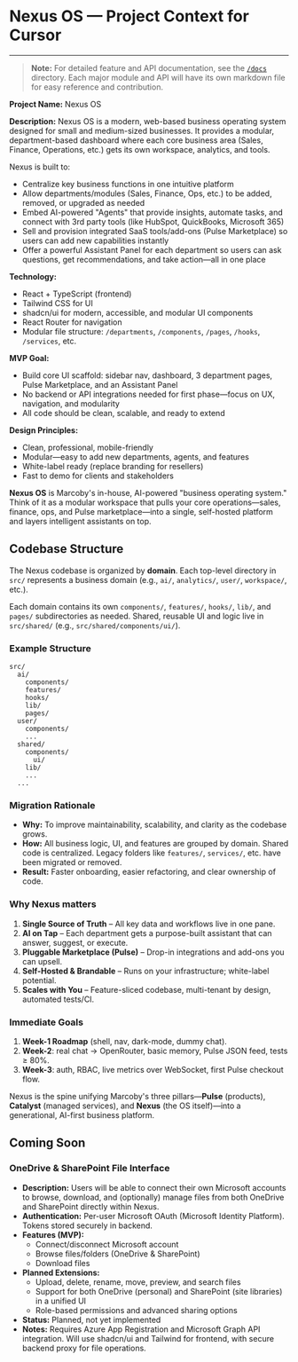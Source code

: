 # Nexus OS — Project Context for Cursor

---

> **Note:** For detailed feature and API documentation, see the [`/docs`](./docs) directory. Each major module and API will have its own markdown file for easy reference and contribution.

**Project Name:** Nexus OS

**Description:**
Nexus OS is a modern, web-based business operating system designed for small and medium-sized businesses. It provides a modular, department-based dashboard where each core business area (Sales, Finance, Operations, etc.) gets its own workspace, analytics, and tools.

Nexus is built to:

* Centralize key business functions in one intuitive platform
* Allow departments/modules (Sales, Finance, Ops, etc.) to be added, removed, or upgraded as needed
* Embed AI-powered "Agents" that provide insights, automate tasks, and connect with 3rd party tools (like HubSpot, QuickBooks, Microsoft 365)
* Sell and provision integrated SaaS tools/add-ons (Pulse Marketplace) so users can add new capabilities instantly
* Offer a powerful Assistant Panel for each department so users can ask questions, get recommendations, and take action—all in one place

**Technology:**

* React + TypeScript (frontend)
* Tailwind CSS for UI
* shadcn/ui for modern, accessible, and modular UI components
* React Router for navigation
* Modular file structure: `/departments`, `/components`, `/pages`, `/hooks`, `/services`, etc.

**MVP Goal:**

* Build core UI scaffold: sidebar nav, dashboard, 3 department pages, Pulse Marketplace, and an Assistant Panel
* No backend or API integrations needed for first phase—focus on UX, navigation, and modularity
* All code should be clean, scalable, and ready to extend

**Design Principles:**

* Clean, professional, mobile-friendly
* Modular—easy to add new departments, agents, and features
* White-label ready (replace branding for resellers)
* Fast to demo for clients and stakeholders

**Nexus OS** is Marcoby's in-house, AI-powered "business operating system."
Think of it as a modular workspace that pulls your core operations—sales, finance, ops, and Pulse marketplace—into a single, self-hosted platform and layers intelligent assistants on top.

## Codebase Structure

The Nexus codebase is organized by **domain**. Each top-level directory in `src/` represents a business domain (e.g., `ai/`, `analytics/`, `user/`, `workspace/`, etc.).

Each domain contains its own `components/`, `features/`, `hooks/`, `lib/`, and `pages/` subdirectories as needed. Shared, reusable UI and logic live in `src/shared/` (e.g., `src/shared/components/ui/`).

### Example Structure

```
src/
  ai/
    components/
    features/
    hooks/
    lib/
    pages/
  user/
    components/
    ...
  shared/
    components/
      ui/
    lib/
    ...
  ...
```

### Migration Rationale

- **Why:** To improve maintainability, scalability, and clarity as the codebase grows.
- **How:** All business logic, UI, and features are grouped by domain. Shared code is centralized. Legacy folders like `features/`, `services/`, etc. have been migrated or removed.
- **Result:** Faster onboarding, easier refactoring, and clear ownership of code.

### Why Nexus matters

1. **Single Source of Truth** – All key data and workflows live in one pane.
2. **AI on Tap** – Each department gets a purpose-built assistant that can answer, suggest, or execute.
3. **Pluggable Marketplace (Pulse)** – Drop-in integrations and add-ons you can upsell.
4. **Self-Hosted & Brandable** – Runs on your infrastructure; white-label potential.
5. **Scales with You** – Feature-sliced codebase, multi-tenant by design, automated tests/CI.

### Immediate Goals

1. **Week-1 Roadmap** (shell, nav, dark-mode, dummy chat).
2. **Week-2**: real chat → OpenRouter, basic memory, Pulse JSON feed, tests ≥ 80%.
3. **Week-3**: auth, RBAC, live metrics over WebSocket, first Pulse checkout flow.

Nexus is the spine unifying Marcoby's three pillars—**Pulse** (products), **Catalyst** (managed services), and **Nexus** (the OS itself)—into a generational, AI-first business platform.

## Coming Soon

### OneDrive & SharePoint File Interface
- **Description:** Users will be able to connect their own Microsoft accounts to browse, download, and (optionally) manage files from both OneDrive and SharePoint directly within Nexus.
- **Authentication:** Per-user Microsoft OAuth (Microsoft Identity Platform). Tokens stored securely in backend.
- **Features (MVP):**
  - Connect/disconnect Microsoft account
  - Browse files/folders (OneDrive & SharePoint)
  - Download files
- **Planned Extensions:**
  - Upload, delete, rename, move, preview, and search files
  - Support for both OneDrive (personal) and SharePoint (site libraries) in a unified UI
  - Role-based permissions and advanced sharing options
- **Status:** Planned, not yet implemented
- **Notes:** Requires Azure App Registration and Microsoft Graph API integration. Will use shadcn/ui and Tailwind for frontend, with secure backend proxy for file operations.